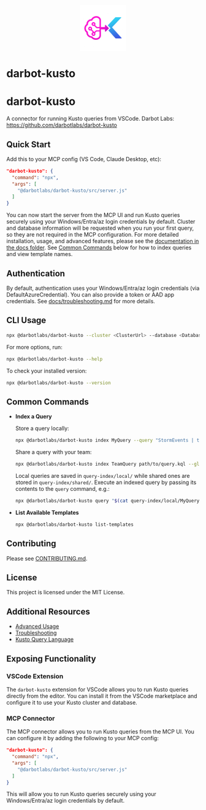 <p align="center">
  <img src="logo.png" alt="darbot-kusto logo" width="120"/>
</p>

# darbot-kusto


# darbot-kusto

A connector for running Kusto queries from VSCode.
Darbot Labs: <https://github.com/darbotlabs/darbot-kusto>

## Quick Start

Add this to your MCP config (VS Code, Claude Desktop, etc):

```json
"darbot-kusto": {
  "command": "npx",
  "args": [
    "@darbotlabs/darbot-kusto/src/server.js"
  ]
}
```

You can now start the server from the MCP UI and run Kusto queries securely using your Windows/Entra/az login credentials by default.
Cluster and database information will be requested when you run your first query, so they are not required in the MCP configuration.
For more detailed installation, usage, and advanced features, please see the [documentation in the docs folder](./docs/).
See [Common Commands](#common-commands) below for how to index queries and view template names.

## Authentication

By default, authentication uses your Windows/Entra/az login credentials (via DefaultAzureCredential).
You can also provide a token or AAD app credentials. See [docs/troubleshooting.md](./docs/troubleshooting.md) for more details.

## CLI Usage

```sh
npx @darbotlabs/darbot-kusto --cluster <ClusterUrl> --database <Database> query "<Your Kusto Query>"
```

For more options, run:

```sh
npx @darbotlabs/darbot-kusto --help
```


To check your installed version:

```sh
npx @darbotlabs/darbot-kusto --version
```

## Common Commands

- **Index a Query**

  Store a query locally:

  ```sh
  npx @darbotlabs/darbot-kusto index MyQuery --query "StormEvents | take 5"
  ```

  Share a query with your team:

  ```sh
  npx @darbotlabs/darbot-kusto index TeamQuery path/to/query.kql --global
  ```

  Local queries are saved in `query-index/local/` while shared ones are stored in `query-index/shared/`.
  Execute an indexed query by passing its contents to the `query` command, e.g.:

  ```sh
  npx @darbotlabs/darbot-kusto query "$(cat query-index/local/MyQuery.kql)"
  ```

- **List Available Templates**

  ```sh
  npx @darbotlabs/darbot-kusto list-templates
  ```

## Contributing

Please see [CONTRIBUTING.md](./CONTRIBUTING.md).

## License

This project is licensed under the MIT License.

## Additional Resources

- [Advanced Usage](./docs/advanced.md)
- [Troubleshooting](./docs/troubleshooting.md)
- [Kusto Query Language](./src/resources/Kusto-Query-Language/README.md)

## Exposing Functionality

### VSCode Extension

The `darbot-kusto` extension for VSCode allows you to run Kusto queries directly from the editor. You can install it from the VSCode marketplace and configure it to use your Kusto cluster and database.

### MCP Connector

The MCP connector allows you to run Kusto queries from the MCP UI. You can configure it by adding the following to your MCP config:

```json
"darbot-kusto": {
  "command": "npx",
  "args": [
    "@darbotlabs/darbot-kusto/src/server.js"
  ]
}
```

This will allow you to run Kusto queries securely using your Windows/Entra/az login credentials by default.
